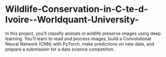 # Wildlife-Conservation-in-C-te-d-Ivoire--Worldquant-University-
In this project, you'll classify animals in wildlife preserve images using deep learning. You'll learn to read and process images, build a Convolutional Neural Network (CNN) with PyTorch, make predictions on new data, and prepare a submission for a data science competition.
